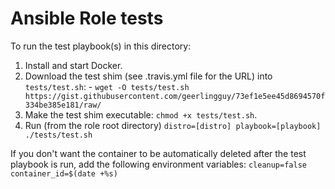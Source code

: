 # Ansible Role tests

To run the test playbook(s) in this directory:

  1. Install and start Docker.
  1. Download the test shim (see .travis.yml file for the URL) into `tests/test.sh`:
    - `wget -O tests/test.sh https://gist.githubusercontent.com/geerlingguy/73ef1e5ee45d8694570f334be385e181/raw/`
  1. Make the test shim executable: `chmod +x tests/test.sh`.
  1. Run (from the role root directory) `distro=[distro] playbook=[playbook] ./tests/test.sh`

If you don't want the container to be automatically deleted after the test playbook is run, add the following environment variables: `cleanup=false container_id=$(date +%s)`

